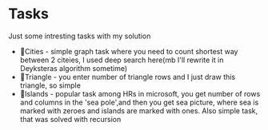 # Tasks
Just some intresting tasks with my solution
- 🌆Cities - simple graph task where you need to count shortest way between 2 citeies, I used deep search here(mb I'll rewrite it in Deyksteras algorithm sometime)
- 🔺Triangle - you enter number of triangle rows and I just draw this triangle, so simple
- 🌴Islands - popular task among HRs in microsoft, you get number of rows and columns in the 'sea pole',and then you get sea picture, where sea is marked with zeroes and islands are marked with ones. Also simple task, that was solved with recursion
